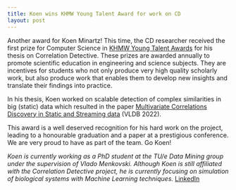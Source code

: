 ```yaml
---
title: Koen wins KHMW Young Talent Award for work on CD
layout: post
---
```

Another award for Koen Minartz! This time, the CD researcher received the first prize for Computer Science in [KHMW Young Talent Awards](https://khmw.nl/wp-content/uploads/Juryrapport-KNVI-KIVI-Scriptieprijzen-voor-Informatica-en-Informatiekunde-2022.pdf) for his thesis on Correlation Detective. These prizes are awarded annually to promote scientific education in engineering and science subjects. They are incentives for students who not only produce very high quality scholarly work, but also produce work that enables them to develop new insights and translate their findings into practice.

<!-- more -->

In his thesis, Koen worked on scalable detection of complex similarities in big (static) data which resulted in the paper [Multivariate Correlations Discovery in Static and Streaming data](https://vldb.org/pvldb/vol15/p1266-papapetrou.pdf) (VLDB 2022).

This award is a well deserved recognition for his hard work on the project, leading to a honourable graduation and a paper at a prestigious conference.
We are very proud to have as part of the team.
Go Koen!

*Koen is currently working as a PhD student at the TU/e Data Mining group under the supervision of Vlado Menkovski.*
*Although Koen is still affiliated with the Correlation Detective project, he is currently focusing on simulation of biological systems with Machine Learning techniques.*
[LinkedIn](https://www.linkedin.com/in/koen-minartz/)